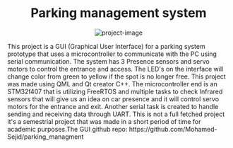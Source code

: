 <h1 align="center" id="title">Parking management system</h1>

<p align="center"><img src="https://socialify.git.ci/Mehdique/FreeRTOS-Parking/image?language=1&amp;owner=1&amp;name=1&amp;stargazers=1&amp;theme=Light" alt="project-image"></p>


<p id="description">This project is a GUI (Graphical User Interface) for a parking system prototype that uses a microcontroller to communicate with the PC using serial communication. The system has 3 Presence sensors and servo motors to control the entrance and access. The LED's on the interface will change color from green to yellow if the spot is no longer free. This project was made using QML and Qt creator C++. The microcontroller end is an STM32f407 that is utilizing FreeRTOS and multiple tasks to check Infrared sensors that will give us an idea on car presence and it will control servo motors for the entrance and exit. Another serial task is created to handle sending and receiving data through UART. This is not a full fetched project it's a semestrial project that was made in a short period of time for academic purposes.The GUI github repo: https://github.com/Mohamed-Sejid/parking_managment</p>
